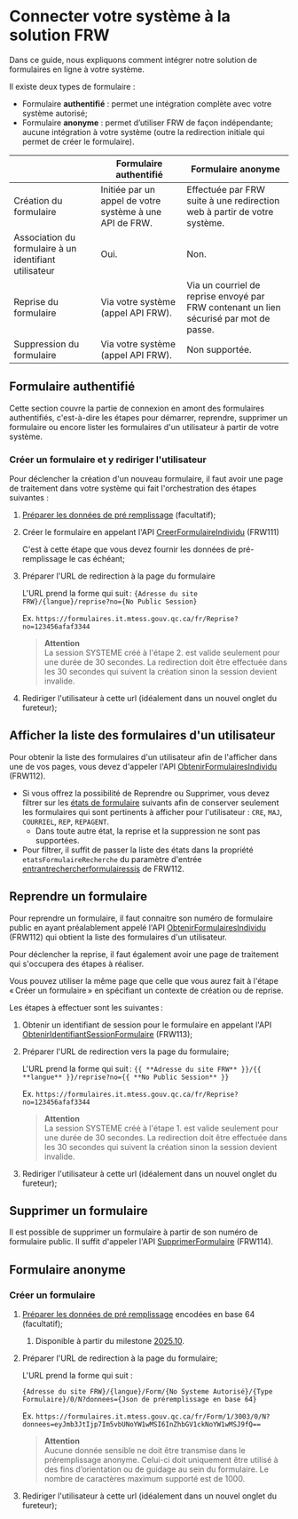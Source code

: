 # Connecter votre système à la solution FRW
Dans ce guide, nous expliquons comment intégrer notre solution de formulaires en ligne à votre système. 

Il existe deux types de formulaire : 
- Formulaire **authentifié** : permet une intégration complète avec votre système autorisé;
- Formulaire **anonyme** : permet d’utiliser FRW de façon indépendante; aucune intégration à votre système (outre la redirection initiale qui permet de créer le formulaire).

||Formulaire authentifié|Formulaire anonyme|
|--|--|--|
|Création du formulaire|Initiée par un appel de votre système à une API de FRW.|Effectuée par FRW suite à une redirection web à partir de votre système.|
|Association du formulaire à un identifiant utilisateur|Oui.|Non.|
|Reprise du formulaire|Via votre système (appel API FRW).|Via un courriel de reprise envoyé par FRW contenant un lien sécurisé par mot de passe.|
|Suppression du formulaire|Via votre système (appel API FRW).|Non supportée.|

## Formulaire authentifié
Cette section couvre la partie de connexion en amont des formulaires authentifiés, c'est-à-dire les étapes pour démarrer, reprendre, supprimer un formulaire ou encore lister les formulaires d'un utilisateur à partir de votre système.

### Créer un formulaire et y rediriger l'utilisateur

Pour déclencher la création d'un nouveau formulaire, il faut avoir une page de traitement dans votre système qui fait l'orchestration des étapes suivantes : 

1. [Préparer les données de pré remplissage](pre-remplissage.md) (facultatif);

1. Créer le formulaire en appelant l'API [CreerFormulaireIndividu](../Swagger/readme.md#apiv1siscreerformulaireindividutypeformulaire) (FRW111)
   
    C'est à cette étape que vous devez fournir les données de pré-remplissage le cas échéant;

1. Préparer l'URL de redirection à la page du formulaire

    L'URL prend la forme qui suit : `{Adresse du site FRW}/{langue}/reprise?no={No Public Session}`
    
    Ex. `https://formulaires.it.mtess.gouv.qc.ca/fr/Reprise?no=123456afaf3344`

    > **Attention** \
    > La session SYSTEME créé à l'étape 2. est valide seulement pour une durée de 30 secondes. La redirection doit être effectuée dans les 30 secondes qui suivent la création sinon la session devient invalide.

1. Rediriger l'utilisateur à cette url (idéalement dans un nouvel onglet du fureteur);

## Afficher la liste des formulaires d'un utilisateur

Pour obtenir la liste des formulaires d'un utilisateur afin de l'afficher dans une de vos pages, vous devez d'appeler l'API [ObtenirFormulairesIndividu](../Swagger/readme.md#apiv1sisobtenirformulairesindividu) (FRW112).
- Si vous offrez la possibilité de Reprendre ou Supprimer, vous devez filtrer sur les [états de formulaire](cycle-de-vie-etats.md) suivants afin de conserver seulement les formulaires qui sont pertinents à afficher pour l'utilisateur : `CRE`, `MAJ`, `COURRIEL`, `REP`, `REPAGENT`.
   - Dans toute autre état, la reprise et la suppression ne sont pas supportées.
- Pour filtrer, il suffit de passer la liste des états dans la propriété `etatsFormulaireRecherche` du paramètre d'entrée [entrantrechercherformulairessis](../Swagger/readme.md#entrantrechercherformulairessis) de FRW112.

## Reprendre un formulaire

Pour reprendre un formulaire, il faut connaitre son numéro de formulaire public en ayant préalablement appelé l'API [ObtenirFormulairesIndividu](../Swagger/readme.md#apiv1sisobtenirformulairesindividu) (FRW112) qui obtient la liste des formulaires d'un utilisateur.

Pour déclencher la reprise, il faut également avoir une page de traitement qui s'occupera des étapes à réaliser. 

Vous pouvez utiliser la même page que celle que vous aurez fait à l'étape « Créer un formulaire » en spécifiant un contexte de création ou de reprise.

Les étapes à effectuer sont les suivantes :

1. Obtenir un identifiant de session pour le formulaire en appelant l'API [ObtenirIdentifiantSessionFormulaire](../Swagger/readme.md#apiv1sisobteniridentifiantsessionformulairenoformulairepublic)
 (FRW113);

   
1. Préparer l'URL de redirection vers la page du formulaire;

   L'URL prend la forme qui suit : `{{ **Adresse du site FRW** }}/{{ **langue** }}/reprise?no={{ **No Public Session** }}`

    Ex. `https://formulaires.it.mtess.gouv.qc.ca/fr/Reprise?no=123456afaf3344`

   > **Attention** \
   > La session SYSTEME créé à l'étape 1. est valide seulement pour une durée de 30 secondes. La redirection doit être effectuée dans les 30 secondes qui suivent la création sinon la session devient invalide.

1. Rediriger l'utilisateur à cette url (idéalement dans un nouvel onglet du fureteur);


## Supprimer un formulaire

Il est possible de supprimer un formulaire à partir de son numéro de formulaire public. Il suffit d'appeler l'API [SupprimerFormulaire](../Swagger/readme.md#apiv1sissupprimerformulairenoformulairepublic) (FRW114).

## Formulaire anonyme
### Créer un formulaire
1. [Préparer les données de pré remplissage](pre-remplissage.md) encodées en base 64 (facultatif);
    1. Disponible à partir du milestone [2025.10](https://github.com/MTESSDev/FRW/milestones).

1. Préparer l'URL de redirection à la page du formulaire;
  
   L'URL prend la forme qui suit :
  
   `{Adresse du site FRW}/{langue}/Form/{No Systeme Autorisé}/{Type Formulaire}/0/N?donnees={Json de préremplissage en base 64}`

    Ex. `https://formulaires.it.mtess.gouv.qc.ca/fr/Form/1/3003/0/N?donnees=eyJmb3JtIjp7Im5vbUNoYW1wMSI6InZhbGV1ckNoYW1wMSJ9fQ==`

    > **Attention** \
    > Aucune donnée sensible ne doit être transmise dans le préremplissage anonyme. Celui-ci doit uniquement être utilisé à des fins d’orientation ou de guidage au sein du formulaire.
    > Le nombre de caractères maximum supporté est de 1000.

1. Rediriger l'utilisateur à cette url (idéalement dans un nouvel onglet du fureteur);
&nbsp;
